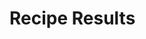 <link rel="stylesheet" href="main.css">
<link rel="stylesheet" href="index.css">

<body>
    <div class="container">
        <h1>Recipe Results</h1>
        <div id="recipeResults" class="container">
            <!-- Recipe cards will be displayed here -->
        </div>
    </div>
    <script src="result.js"></script>
</body>

